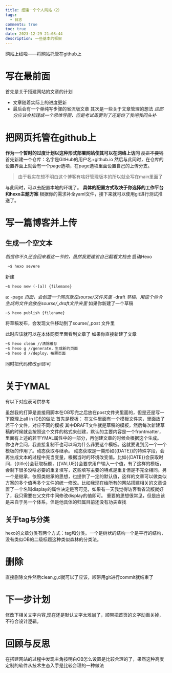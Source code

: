 ```yaml
---
title: 搭建一个个人网站（2）
tags:
  - 日志
comments: true
toc: true
date: 2023-12-29 21:08:44
description: 一些基本的框架
---
```

网站上线啦——将网站托管在github上
<!-- more -->
# 写在最前面
首先是关于搭建网站的文章的计划
* 文章随着实际上的进度更新
* 最后会有一个单纯写步骤的省流版文章
其次是一些关于文章管理的想法
*这部分应该会梳理成一个思维导图，但是考试周要到了还是饶了我吧我回头补*
# 把网页托管在github上
**作为一个暂时的过度计划以这种形式部署网站使其可以在网络上访问**
~~反正不要钱~~
首先新建一个仓库：名字是GitHub的用户名+github.io
然后与此同时，在仓库的设置界面上就会有一个page选项，在page选项里面设置自己的上传分支。
> 由于我实在想不明白这个博客有啥好管理版本的所以就全写在main里面了

与此同时，可以去配置本地的环境了。
**具体的配置方式取决于你选择的工作平台和hexo主题方案**
根据你的需求补全yaml文件，接下来就可以使用git进行测试推送了。
# 写一篇博客并上传
## 生成一个空文本
*相信你不久还会回来看这一节的，虽然我更建议自己翻看文档去*
启动Hexo
```xml
 ~$ hexo severe
```
新建
~~~xml
~$ hexo new (-[a]) {filemane}
~~~
a: -page  *页面，会创造一个网页放在sourse/文件夹里*
   -draft  *草稿，用这个命令生成的文件会放在sourse/_draft文件夹里*
如果你新建了一个草稿
~~~xml
~$ hexo publish {filename}
~~~
将草稿发布，会发现文件移动到了sourse/_post 文件里

此时应该就可以在本体网页里面看到文章了
如果你直接新建了文章
~~~xml
~$ hexo clean //清除缓存
~$ hexo g //generate，生成新的页面
~$ hexo d //deploy，布置页面
~~~
同时把代码修改git即可
# 关于YMAL
有以下对应表可供参考

虽然我的打算是直接用脚本在OB写完之后放在post文件夹里面的，但是还是写一下原理上all in IDE的做法
首先是模板：
在文件里面有一个模板文件夹，里面放了若干个文件，对应不同的模板
其中DRAFT文件就是草稿的模板，然后每次新建草稿的时候就会按照这个文件的格式来创建，默认的主要内容是一个frontmatter，里面有上述的若干YMAL属性中的一部分，再创建文章的时候会根据这个生成。
你也许会问，我直接复制不也可以吗为什么非要这个模板。这就要说到另一个一个模板的作用了。动态获取与继承。
动态获取是一类形如{{DATE}}的特殊字段，会再生成文本的过程中充当变量，根据当时的环境改变值。比如{{DATE}}会获取时间，{{title}}会获取标题，{{VALUE}}会要求用户输入一个值，有了这样的模板，会剩下很多没啥必要的重复填写，这些填写主要的特点是重复但是不完全相同。另一个是继承，依照类继承的思想，也提供了一定的默认值，这样的文章可以做类似方案的多个值再多个文件的统一修改。比如我现在给所有的网站搭建相关的文章设置了一个名叫display的属性决定是否可见，如果有一天我觉得访客看省流版就好了，我只需要在父文件中间修改display的值即可。
重要的思想很常见，但是应该是来自于另一个体系，但是他具体的归属目前还没有功夫查找
## 关于tag与分类
hexo的文章分类有两个方式：tag和分类。一个是树状的结构一个是平行的结构，没有类似OB的二级标题这种类似森林的分类法。
# 删除
直接删除文件然后clean,g,d就可以了应该，顺带用git进行commit就结束了
# 下一步计划
修改下相关文字内容,现在还是默认文字太难崩了，顺带把首页的文字动画关掉，不符合设计逻辑。
# 回顾与反思
在搭建网站的过程中发现主角按明白OB怎么设置是比较合理的了，果然这种高度定制的软件从技术生态入手是比较合理的一种做法